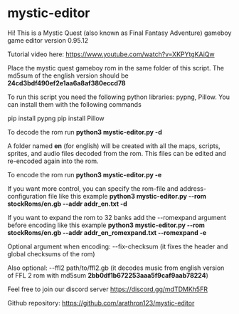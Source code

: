 # mystic-editor

Hi! This is a Mystic Quest (also known as Final Fantasy Adventure) gameboy game editor version 0.95.12

Tutorial video here: 
https://www.youtube.com/watch?v=XKPYtgKAiQw

Place the mystic quest gameboy rom in the same folder of this script.  The md5sum of the english version should be **24cd3bdf490ef2e1aa6a8af380eccd78**

To run this script you need the following python libraries: pypng, Pillow.
You can install them with the following commands

pip install pypng
pip install Pillow

To decode the rom run
**python3 mystic-editor.py -d**

A folder named **en** (for english) will be created with all the maps, scripts, sprites, and audio files decoded from the rom.  This files can be edited and re-encoded again into the rom.

To encode the rom run
**python3 mystic-editor.py -e**

If you want more control, you can specify the rom-file and address-configuration file like this example
**python3 mystic-editor.py --rom stockRoms/en.gb --addr addr_en.txt -d**

If you want to expand the rom to 32 banks add the --romexpand argument before encoding like this example
**python3 mystic-editor.py --rom stockRoms/en.gb --addr addr_en_romexpand.txt --romexpand -e**

Optional argument when encoding: --fix-checksum (it fixes the header and global checksums of the rom)

Also optional: --ffl2 path/to/ffl2.gb  (it decodes music from english version of FFL 2 rom with md5sum **2bb0df1b672253aaa5f9caf9aab78224**)

Feel free to join our discord server
https://discord.gg/mdTDMKh5FR

Github repository:
https://github.com/arathron123/mystic-editor